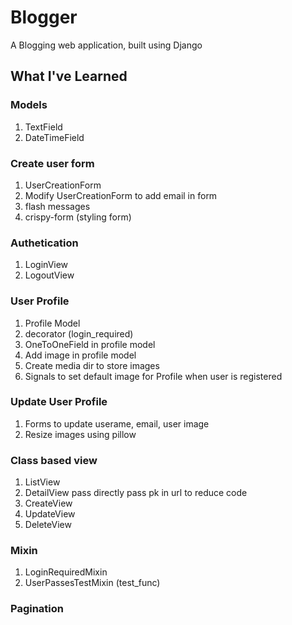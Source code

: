 # Blogger
A Blogging web application, built using Django

## What I've Learned

  ### Models
  1. TextField
  2. DateTimeField
  
  
  ### Create user form
  1. UserCreationForm
  2. Modify UserCreationForm to add email in form
  3. flash messages
  4. crispy-form (styling form)
  
  
  ### Authetication
  1. LoginView
  2. LogoutView
  
  
  ### User Profile 
  1. Profile Model
  2. decorator (login_required)
  3. OneToOneField in profile model
  4. Add image in profile model
  5. Create media dir to store images
  6. Signals to set default image for Profile when user is registered
  
  
  ### Update User Profile
  1. Forms to update userame, email, user image
  2. Resize images using pillow
  
  
  ### Class based view
  1. ListView
  2. DetailView pass directly pass pk in url to reduce code
  3. CreateView
  4. UpdateView
  5. DeleteView
    
    
  ### Mixin
   1. LoginRequiredMixin
   2. UserPassesTestMixin (test_func)
  
  
  ### Pagination
